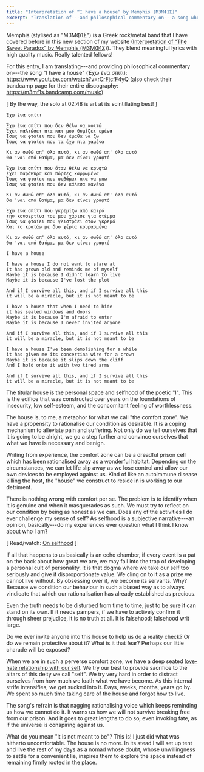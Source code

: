 ```yaml
---
title: "Interpretation of “I have a house” by Memphis (Μ3ΜΦ1Σ)"
excerpt: "Translation of---and philosophical commentary on---a song whose translated title is 'I have a house'."
---
```


Memphis (stylised as "Μ3ΜΦ1Σ") is a Greek rock/metal band that I have
covered before in this new section of my website ([Interpretation of
“The Sweet Paradox” by Memphis (Μ3ΜΦ1Σ)](https://protesilaos.com/interpretations/2022-07-01-memphis-sweet-paradox/)).
They blend meaningful lyrics with high quality music.  Really talented
fellows!

For this entry, I am translating---and providing philosophical
commentary on---the song "I have a house" (Έχω ένα σπίτι):
<https://www.youtube.com/watch?v=rCrFjcfF4yQ> (also check their bandcamp
page for their entire discography: <https://m3mf1s.bandcamp.com/music>)

[ By the way, the solo at 02:48 is art at its scintillating best! ]

```
Έχω ένα σπίτι

Έχω ένα σπίτι που δεν θέλω να κοιτώ
Έχει παλιώσει πια και μου θυμίζει εμένα
Ίσως να φταίει που δεν έμαθα να ζω
Ίσως να φταίει που τα έχω πια χαμένα 
 
Κι αν σωθώ απ' όλο αυτό, κι αν σωθώ απ' όλο αυτό 
Θα 'ναι από θαύμα, μα δεν είναι γραφτό

Έχω ένα σπίτι που όταν θέλω να κρυφτώ
έχει παράθυρα και πόρτες καρφωμένα
Ίσως να φταίει που φοβάμαι πια να μπω
Ίσως να φταίει που δεν κάλεσα κανένα

Κι αν σωθώ απ' όλο αυτό, κι αν σωθώ απ' όλο αυτό 
Θα 'ναι από θαύμα, μα δεν είναι γραφτό

Έχω ένα σπίτι που γκρεμίζω από καιρό
την κονσερτίνα του μου χάρισε για στέμμα
Ίσως να φταίει που γλιστράει στον γκρεμό
Και το κρατάω με δυο χέρια κουρασμένα

Κι αν σωθώ απ' όλο αυτό, κι αν σωθώ απ' όλο αυτό 
Θα 'ναι από θαύμα, μα δεν είναι γραφτό
```

```
I have a house

I have a house I do not want to stare at
It has grown old and reminds me of myself
Maybe it is because I didn't learn to live
Maybe it is because I've lost the plot

And if I survive all this, and if I survive all this
it will be a miracle, but it is not meant to be

I have a house that when I need to hide
it has sealed windows and doors
Maybe it is because I'm afraid to enter
Maybe it is because I never invited anyone

And if I survive all this, and if I survive all this
it will be a miracle, but it is not meant to be

I have a house I've been demolishing for a while
it has given me its concertina wire for a crown
Maybe it is because it slips down the cliff
And I hold onto it with two tired arms

And if I survive all this, and if I survive all this
it will be a miracle, but it is not meant to be
```

The titular house is the personal space and selfhood of the poetic "I".
This is the edifice that was constructed over years on the foundations
of insecurity, low self-esteem, and the concomitant feeling of
worthlessness.

The house is, to me, a metaphor for what we call "the comfort zone".  We
have a propensity to rationalise our condition as desirable.  It is a
coping mechanism to alleviate pain and suffering.  Not only do we tell
ourselves that it is going to be alright, we go a step further and
convince ourselves that what we have is necessary and benign.

Writing from experience, the comfort zone can be a dreadful prison cell
which has been rationalised away as a wonderful habitat.  Depending on
the circumstances, we can let life slip away as we lose control and
allow our own devices to be employed against us.  Kind of like an
autoimmune disease killing the host, the "house" we construct to reside
in is working to our detriment.

There is nothing wrong with comfort per se.  The problem is to identify
when it is genuine and when it masquerades as such.  We must try to
reflect on our condition by being as honest as we can.  Does any of the
activities I do ever challenge my sense of self?  As selfhood is a
subjective narrative---an opinion, basically---do my experiences ever
question what I think I know about who I am?

[ Read/watch: [On selfhood](https://protesilaos.com/books/2022-05-31-selfhood/) ]

If all that happens to us basically is an echo chamber, if every event
is a pat on the back about how great we are, we may fall into the trap
of developing a personal cult of personality.  It is that dogma where we
take our self too seriously and give it disproportionate value.  We
cling on to it as a prize we cannot live without.  By obsessing over it,
we become its servants.  Why?  Because we condition our behaviour in
such a biased way as to always vindicate that which our rationalisation
has already established as precious.

Even the truth needs to be disturbed from time to time, just to be sure
it can stand on its own.  If it needs pampers, if we have to actively
confirm it through sheer prejudice, it is no truth at all.  It is
falsehood; falsehood writ large.

Do we ever invite anyone into this house to help us do a reality check?
Or do we remain protective about it?  What is it that fear?  Perhaps our
little charade will be exposed?

When we are in such a perverse comfort zone, we have a deep seated
[love-hate relationship with our self](https://protesilaos.com/interpretations/2022-06-30-psarantonis-tigri/).
We try our best to provide sacrifice to the altars of this deity we call
"self".  We try very hard in order to distract ourselves from how much
we loath what we have become.  As this internal strife intensifies, we
get sucked into it.  Days, weeks, months, years go by.  We spent so much
time taking care of the house and forgot how to live.

The song's refrain is that nagging rationalising voice which keeps
reminding us how we cannot do it.  It warns us how we will not survive
breaking free from our prison.  And it goes to great lengths to do so,
even invoking fate, as if the universe is conspiring against us.

What do you mean "it is not meant to be"?  This is!  I just did what was
hitherto uncomfortable.  The house is no more.  In its stead I will set
up tent and live the rest of my days as a nomad whose doubt, whose
unwillingness to settle for a convenient lie, inspires them to explore
the space instead of remaining firmly rooted in the place.
